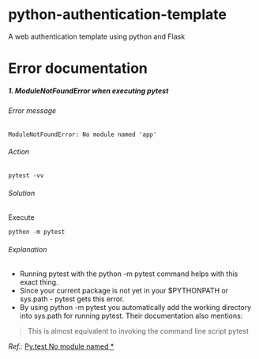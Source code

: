 # python-authentication-template
A web authentication template using python and Flask

# Error documentation
##### **1. ModuleNotFoundError when executing pytest**  
###### Error message  
```
ModuleNotFoundError: No module named 'app'  
```
###### Action  
```
pytest -vv  
```
###### Solution  
Execute
```
python -m pytest
```
###### Explanation  
* Running pytest with the python -m pytest command helps with this exact thing.  
* Since your current package is not yet in your $PYTHONPATH or sys.path - pytest gets this error.  
* By using python -m pytest you automatically add the working directory into sys.path for running pytest. Their documentation also mentions:  
> This is almost equivalent to invoking the command line script pytest

*Ref.:* [Py.test No module named *](https://stackoverflow.com/questions/20985157/py-test-no-module-named)
